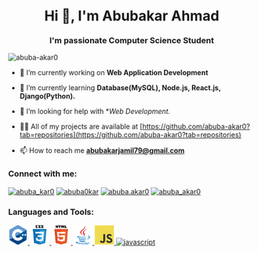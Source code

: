 <h1 align="center">Hi 👋, I'm Abubakar Ahmad</h1>
<h3 align="center">I'm passionate Computer Science Student</h3>

<p align="left"> <img src="https://komarev.com/ghpvc/?username=abuba-akar0&label=Profile%20views&color=0e75b6&style=flat" alt="abuba-akar0" /> </p>

- 🔭 I’m currently working on **Web Application Development**

- 🌱 I’m currently learning **Database(MySQL), Node.js, React.js, Django(Python).**

- 🤝 I’m looking for help with **Web Development.*

- 👨‍💻 All of my projects are available at [https://github.com/abuba-akar0?tab=repositories](https://github.com/abuba-akar0?tab=repositories)

- 📫 How to reach me **abubakarjamil79@gmail.com**

<h3 align="left">Connect with me:</h3>
<p align="left">
<a href="https://dev.to/abuba_kar0" target="blank"><img align="center" src="https://raw.githubusercontent.com/rahuldkjain/github-profile-readme-generator/master/src/images/icons/Social/devto.svg" alt="abuba_kar0" height="30" width="40" /></a>
<a href="https://linkedin.com/in/abuba0kar" target="blank"><img align="center" src="https://raw.githubusercontent.com/rahuldkjain/github-profile-readme-generator/master/src/images/icons/Social/linked-in-alt.svg" alt="abuba0kar" height="30" width="40" /></a>
<a href="https://fb.com/abuba.akar0" target="blank"><img align="center" src="https://raw.githubusercontent.com/rahuldkjain/github-profile-readme-generator/master/src/images/icons/Social/facebook.svg" alt="abuba.akar0" height="30" width="40" /></a>
<a href="https://instagram.com/abuba_akar0" target="blank"><img align="center" src="https://raw.githubusercontent.com/rahuldkjain/github-profile-readme-generator/master/src/images/icons/Social/instagram.svg" alt="abuba_akar0" height="30" width="40" /></a>
</p>

<h3 align="left">Languages and Tools:</h3>
<p align="left"><a href="https://www.w3schools.com/cpp/" target="_blank" rel="noreferrer"> <img src="https://raw.githubusercontent.com/devicons/devicon/master/icons/cplusplus/cplusplus-original.svg" alt="cplusplus" width="40" height="40"/> </a> <a href="https://www.w3schools.com/css/" target="_blank" rel="noreferrer"> <img src="https://raw.githubusercontent.com/devicons/devicon/master/icons/css3/css3-original-wordmark.svg" alt="css3" width="40" height="40"/> </a> <a href="https://www.w3.org/html/" target="_blank" rel="noreferrer"> <img src="https://raw.githubusercontent.com/devicons/devicon/master/icons/html5/html5-original-wordmark.svg" alt="html5" width="40" height="40"/> </a> <a href="https://www.java.com" target="_blank" rel="noreferrer"> <img src="https://raw.githubusercontent.com/devicons/devicon/master/icons/java/java-original.svg" alt="java" width="40" height="40"/> </a> <a href="https://developer.mozilla.org/en-US/docs/Web/JavaScript" target="_blank" rel="noreferrer"> <img src="https://raw.githubusercontent.com/devicons/devicon/master/icons/javascript/javascript-original.svg" alt="javascript" width="40" height="40"/> </a> 
<a href="https://developer.mozilla.org/en-US/docs/Web/JavaScript" target="_blank" rel="noreferrer"> <img src="https://raw.githubusercontent.com/devicons/devicon/blob/master/icons/django/django-plain-wordmark.svg" alt="javascript" width="40" height="40"/> </a> 
</p>
